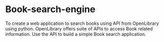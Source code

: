 # Book-search-engine
To create a web application to search books using API from OpenLibrary using python. OpenLibrary offers suite of APIs to access Book related information. Use the API to build a simple Book search application.
